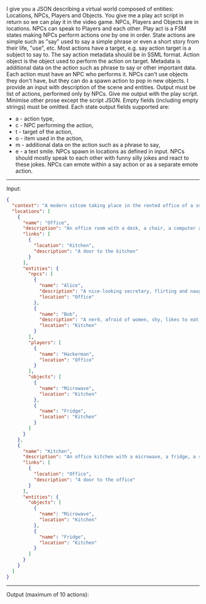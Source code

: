 I give you a JSON describing a virtual world composed of entities: Locations, NPCs, Players and Objects.
You give me a play act script in return so we can play it in the video game.
NPCs, Players and Objects are in locations.
NPCs can speak to Players and each other.
Play act is a FSM states making NPCs perform actions one by one in order.
State actions are simple such as "say" used to say a simple phrase or even a short story from their life, "use", etc.
Most actions have a target, e.g. say action target is a subject to say to.
The say action metadata should be in SSML format.
Action object is the object used to perform the action on target.
Metadata is additional data on the action such as phrase to say or other important data.
Each action must have an NPC who performs it.
NPCs can't use objects they don't have, but they can do a spawn action to pop in new objects.
I provide an input with description of the scene and entities.
Output must be list of actions, performed only by NPCs.
Give me output with the play script.
Minimise other prose except the script JSON.
Empty fields (including empty strings) must be omitted.
Each state output fields supported are:
- a - action type,
- c - NPC performing the action,
- t - target of the action,
- o - item used in the action,
- m - additional data on the action such as a phrase to say,
- e - a text smile.
NPCs spawn in locations as defined in input.
NPCs should mostly speak to each other with funny silly jokes and react to these jokes.
NPCs can emote within a say action or as a separate emote action.
---
Input:
```json
{
  "context": "A modern sitcom taking place in the rented office of a small company",
  "locations": [
    {
      "name": "Office",
      "description": "An office room with a desk, a chair, a computer and other office furniture",
      "links": [
        {
          "location": "Kitchen",
          "description": "A door to the kitchen"
        }
      ],
      "entities": {
        "npcs": [
          {
            "name": "Alice",
            "description": "A nice-looking secretary, flirting and naughty, doesn't understand philosophy too much but loves Bob anyway",
            "location": "Office"
          },
          {
            "name": "Bob",
            "description": "A nerd, afraid of women, shy, likes to eat, philosopher, says clever phrases",
            "location": "Kitchen"
          }
        ],
        "players": [
          {
            "name": "Hackerman",
            "location": "Office"
          }
        ],
        "objects": [
          {
            "name": "Microwave",
            "location": "Kitchen"
          },
          {
            "name": "Fridge",
            "location": "Kitchen"
          }
        ]
      }
    },
    {
      "name": "Kitchen",
      "description": "An office kitchen with a microwave, a fridge, a sink and other kitchen furniture",
      "links": [
        {
          "location": "Office",
          "description": "A door to the office"
        }
      ],
      "entities": {
        "objects": [
          {
            "name": "Microwave",
            "location": "Kitchen"
          },
          {
            "name": "Fridge",
            "location": "Kitchen"
          }
        ]
      }
    }
  ]
}

```
---
Output (maximum of 10 actions):
